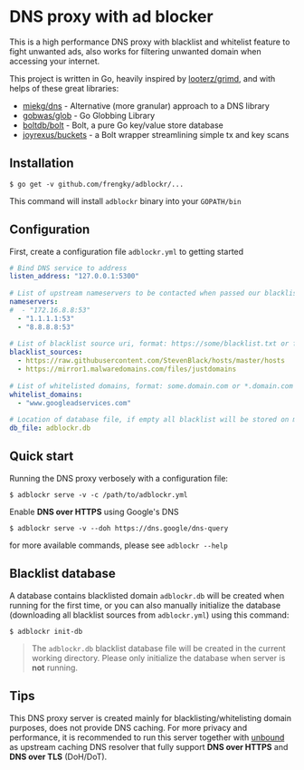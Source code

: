 # DNS proxy with ad blocker

This is a high performance DNS proxy with blacklist and whitelist feature to fight unwanted ads, also works for filtering unwanted domain when accessing your internet.

This project is written in Go, heavily inspired by [looterz/grimd](https://github.com/looterz/grimd), and with helps of these great libraries:

- [miekg/dns](https://github.com/miekg/dns) - Alternative (more granular) approach to a DNS library
- [gobwas/glob](https://github.com/gobwas/glob) - Go Globbing Library
- [boltdb/bolt](https://github.com/boltdb/bolt) - Bolt, a pure Go key/value store database
- [joyrexus/buckets](https://github.com/joyrexus/buckets) - a Bolt wrapper streamlining simple tx and key scans

## Installation

```console
$ go get -v github.com/frengky/adblockr/...
```
This command will install `adblockr` binary into your `GOPATH/bin`

## Configuration
First, create a configuration file `adblockr.yml` to getting started
```yml
# Bind DNS service to address  
listen_address: "127.0.0.1:5300"  
  
# List of upstream nameservers to be contacted when passed our blacklist check  
nameservers:  
#  - "172.16.8.8:53"  
  - "1.1.1.1:53"  
  - "8.8.8.8:53"  
  
# List of blacklist source uri, format: https://some/blacklist.txt or file:///local/path/file.txt  
blacklist_sources:  
  - https://raw.githubusercontent.com/StevenBlack/hosts/master/hosts
  - https://mirror1.malwaredomains.com/files/justdomains
  
# List of whitelisted domains, format: some.domain.com or *.domain.com  
whitelist_domains:  
  - "www.googleadservices.com"  
  
# Location of database file, if empty all blacklist will be stored on memory instead  
db_file: adblockr.db
```

## Quick start

Running the DNS proxy verbosely with a configuration file:
```console
$ adblockr serve -v -c /path/to/adblockr.yml
```

Enable **DNS over HTTPS** using Google's DNS
```console
$ adblockr serve -v --doh https://dns.google/dns-query
```

for more available commands, please see `adblockr --help`

## Blacklist database
A database contains blacklisted domain `adblockr.db` will be created when running for the first time, or you can also manually initialize the database (downloading all blacklist sources from `adblockr.yml`) using this command:
```console
$ adblockr init-db
```
> The `adblockr.db` blacklist database file will be created in the current working directory. 
> Please only initialize the database when server is **not** running.


## Tips

This DNS proxy server is created mainly for blacklisting/whitelisting domain purposes, does not provide DNS caching. For more privacy and performance, it is recommended to run this server together with [unbound](https://github.com/NLnetLabs/unbound) as upstream caching DNS resolver that fully support **DNS over HTTPS** and **DNS over TLS** (DoH/DoT).